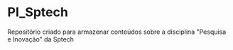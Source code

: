 # PI_Sptech
Repositório criado para armazenar conteúdos sobre a disciplina "Pesquisa e Inovação" da Sptech

